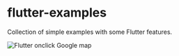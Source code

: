 # flutter-examples
Collection of simple examples with some Flutter features.

![Flutter onclick Google map](https://user-images.githubusercontent.com/5330807/57131773-24bee600-6da6-11e9-8bc4-92aa2cae9253.gif)
